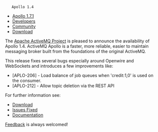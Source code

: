        Apollo 1.4

*   [Apollo 1.7.1](../../index.html)
*   [Developers](../../community/developers.html)
*   [Community](../../community/index.html)
*   [Download](../../download.html)

The [Apache ActiveMQ Project](http://activemq.apache.org) is pleased to announce the availability of Apollo 1.4. ActiveMQ Apollo is a faster, more reliable, easier to maintain messaging broker built from the foundations of the original ActiveMQ.

This release fixes several bugs especially around Openwire and WebSockets and introduces a few improvements like:

*   \[APLO-206\] - Load balance of job queues when 'credit:1,0' is used on the consumer.
*   \[APLO-212\] - Allow topic deletion via the REST API

For further information see:

*   [Download](http://activemq.apache.org/apollo/download.html)
*   [Issues Fixed](https://issues.apache.org/jira/secure/ReleaseNote.jspa?version=12320770&styleName=Text&projectId=12311310&Create=Create)
*   [Documentation](http://activemq.apache.org/apollo/versions/1.4/website/documentation)

[Feedback](http://activemq.apache.org/community/index.html) is always welcomed!